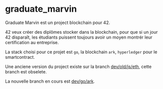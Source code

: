 # graduate_marvin

Graduate Marvin est un project blockchain pour 42.

42 veux créer des diplômes stocker dans la blockchain, pour que si un jour 42 disparaît, les étudiants puissent toujours avoir un moyen montrér leur certification au entreprise.

La stack choisi pour ce projet est `go`, la blockchain `ark`, `hyperledger` pour le smartcontract.

Une anciene version du project existe sur la branch [dev/old/js/eth](https://github.com/lpieri/graduate_marvin/tree/dev/old/js/eth), cette branch est obselete.

La nouvelle branch en cours est [dev/go/ark](https://github.com/lpieri/graduate_marvin/tree/dev/go/ark).
